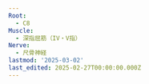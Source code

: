 ```yaml
---
Root:
  - C8
Muscle:
  - 深指屈筋（IV・V指）
Nerve:
  - 尺骨神経
lastmod: '2025-03-02'
last_edited: 2025-02-27T00:00:00.000Z
---
```



